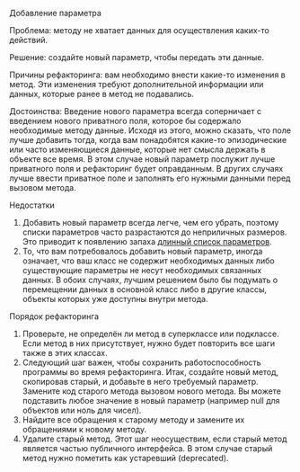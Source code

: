 Добавление параметра

Проблема: методу не хватает данных для осуществления каких-то действий.

Решение: создайте новый параметр, чтобы передать эти данные.

Причины рефакторинга: вам необходимо внести какие-то изменения в метод. Эти изменения требуют дополнительной информации или данных, которые ранее в метод не подавались.

Достоинства: Введение нового параметра всегда соперничает с введением нового приватного поля, которое бы содержало необходимые методу данные. Исходя из этого, можно сказать, что поле лучше добавить тогда, когда вам понадобятся какие-то эпизодические или часто изменяющиеся данные, которые нет смысла держать в объекте все время. В этом случае новый параметр послужит лучше приватного поля и рефакторинг будет оправданным. В других случаях лучше ввести приватное поле и заполнять его нужными данными перед вызовом метода.

Недостатки

1. Добавить новый параметр всегда легче, чем его убрать, поэтому списки параметров часто разрастаются до неприличных размеров. Это приводит к появлению запаха <a href="https://github.com/helenasilkina/refactoring/blob/master/Long%20Parameter%20List.md">длинный список параметров</a>.
2. То, что вам потребовалось добавить новый параметр, иногда означает, что ваш класс не содержит необходимых данных либо существующие параметры не несут необходимых связанных данных. В обоих случаях, лучшим решением было бы подумать о перемещении данных в основной класс либо в другие классы, объекты которых уже доступны внутри метода.

Порядок рефакторинга

1. Проверьте, не определён ли метод в суперклассе или подклассе. Если метод в них присутствует, нужно будет повторить все шаги также в этих классах.
2. Следующий шаг важен, чтобы сохранить работоспособность программы во время рефакторинга. Итак, создайте новый метод, скопировав старый, и добавьте в него требуемый параметр. Замените код старого метода вызовом нового метода. Вы можете подставить любое значение в новый параметр (например null для объектов или ноль для чисел).
3. Найдите все обращения к старому методу и замените их обращениями к новому методу.
4. Удалите старый метод. Этот шаг неосуществим, если старый метод является частью публичного интерфейса. В этом случае старый метод нужно пометить как устаревший (deprecated).
